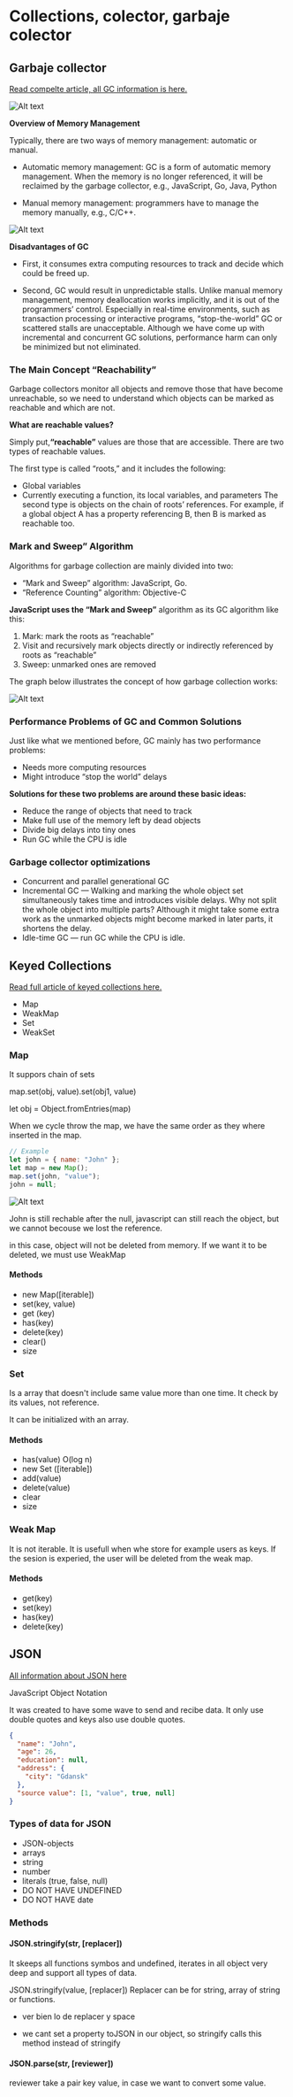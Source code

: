 # Collections, colector, garbaje colector

## Garbaje collector

[Read compelte article, all GC information is here.](https://betterprogramming.pub/deep-dive-into-garbage-collection-in-javascript-6881610239a)

![Alt text](image-11.png)

**Overview of Memory Management**

Typically, there are two ways of memory management: automatic or manual.

- Automatic memory management: GC is a form of automatic memory management. When the memory is no longer referenced, it will be reclaimed by the garbage collector, e.g., JavaScript, Go, Java, Python

- Manual memory management: programmers have to manage the memory manually, e.g., C/C++.

![Alt text](image-9.png)

**Disadvantages of GC**

- First, it consumes extra computing resources to track and decide which could be freed up.

- Second, GC would result in unpredictable stalls. Unlike manual memory management, memory deallocation works implicitly, and it is out of the programmers’ control. Especially in real-time environments, such as transaction processing or interactive programs, “stop-the-world” GC or scattered stalls are unacceptable. Although we have come up with incremental and concurrent GC solutions, performance harm can only be minimized but not eliminated.

### The Main Concept “Reachability”

Garbage collectors monitor all objects and remove those that have become unreachable, so we need to understand which objects can be marked as reachable and which are not.

**What are reachable values?**

Simply put,**“reachable”** values are those that are accessible. There are two types of reachable values.

The first type is called “roots,” and it includes the following:

- Global variables
- Currently executing a function, its local variables, and parameters
  The second type is objects on the chain of roots’ references. For example, if a global object A has a property referencing B, then B is marked as reachable too.

### Mark and Sweep” Algorithm

Algorithms for garbage collection are mainly divided into two:

- “Mark and Sweep” algorithm: JavaScript, Go.
- “Reference Counting” algorithm: Objective-C

**JavaScript uses the “Mark and Sweep”** algorithm as its GC algorithm like this:

1. Mark: mark the roots as “reachable”
2. Visit and recursively mark objects directly or indirectly referenced by roots as “reachable”
3. Sweep: unmarked ones are removed

The graph below illustrates the concept of how garbage collection works:

![Alt text](image-10.png)

### Performance Problems of GC and Common Solutions

Just like what we mentioned before, GC mainly has two performance problems:

- Needs more computing resources
- Might introduce “stop the world” delays

**Solutions for these two problems are around these basic ideas:**

- Reduce the range of objects that need to track
- Make full use of the memory left by dead objects
- Divide big delays into tiny ones
- Run GC while the CPU is idle

### Garbage collector optimizations

- Concurrent and parallel generational GC
- Incremental GC — Walking and marking the whole object set simultaneously takes time and introduces visible delays. Why not split the whole object into multiple parts? Although it might take some extra work as the unmarked objects might become marked in later parts, it shortens the delay.
- Idle-time GC — run GC while the CPU is idle.

## Keyed Collections

[Read full article of keyed collections here.](https://developer.mozilla.org/en-US/docs/Web/JavaScript/Guide/Keyed_collections)

- Map
- WeakMap
- Set
- WeakSet

### Map

It suppors chain of sets

map.set(obj, value).set(obj1, value)

let obj = Object.fromEntries(map)

When we cycle throw the map, we have the same order as they where inserted in the map.

```js
// Example
let john = { name: "John" };
let map = new Map();
map.set(john, "value");
john = null;
```

![Alt text](image-8.png)

John is still rechable after the null, javascript can still reach the object, but we cannot becouse we lost the reference.

in this case, object will not be deleted from memory. If we want it to be deleted, we must use WeakMap

#### Methods

- new Map([iterable])
- set(key, value)
- get (key)
- has(key)
- delete(key)
- clear()
- size

### Set

Is a array that doesn't include same value more than one time. It check by its values, not reference.

It can be initialized with an array.

#### Methods

- has(value) O(log n)
- new Set ([iterable])
- add(value)
- delete(value)
- clear
- size


### Weak Map

It is not iterable.
It is usefull when whe store for example users as keys. If the sesion is experied, the user will be deleted from the weak map.

#### Methods

- get(key)
- set(key)
- has(key)
- delete(key)

## JSON

[All information about JSON here](https://developer.mozilla.org/en-US/docs/Web/JavaScript/Reference/Global_Objects/JSON)

JavaScript Object Notation

It was created to have some wave to send and recibe data.
It only use double quotes and keys also use double quotes.

```json
{
  "name": "John",
  "age": 26,
  "education": null,
  "address": {
    "city": "Gdansk"
  },
  "source value": [1, "value", true, null]
}
```

### Types of data for JSON

- JSON-objects
- arrays
- string
- number
- literals (true, false, null)
- DO NOT HAVE UNDEFINED
- DO NOT HAVE date

### Methods

#### JSON.stringify(str, [replacer])

It skeeps all functions symbos and undefined, iterates in all object very deep and support all types of data.

JSON.stringify(value, [replacer])
Replacer can be for string, array of string or functions.

- ver bien lo de replacer y space

- we cant set a property toJSON in our object, so stringify calls this method instead of stringify

#### JSON.parse(str, [reviewer])

reviewer take a pair key value, in case we want to convert some value.
